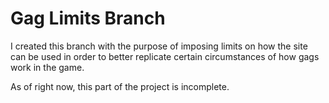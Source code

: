 # Gag Limits Branch
I created this branch with the purpose of imposing limits on how the site can be used in order to better replicate certain circumstances of how gags work in the game.

As of right now, this part of the project is incomplete.
